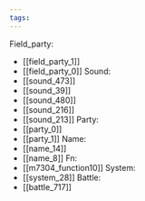 ```yaml
---
tags:
---
```

Field_party:
- [[field_party_1]]
- [[field_party_0]]
Sound:
- [[sound_473]]
- [[sound_39]]
- [[sound_480]]
- [[sound_216]]
- [[sound_213]]
Party:
- [[party_0]]
- [[party_1]]
Name:
- [[name_14]]
- [[name_8]]
Fn:
- [[m7304_function10]]
System:
- [[system_28]]
Battle:
- [[battle_717]]
